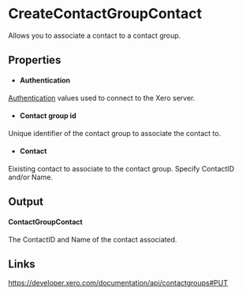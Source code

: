 CreateContactGroupContact
============

Allows you to associate a contact to a contact group.

Properties
----------

- #### Authentication
[Authentication](../../../Common/Authentication/Index.md) values used to connect to the Xero server.
- #### Contact group id
Unique identifier of the contact group to associate the contact to.
- #### Contact
Eixisting contact to associate to the contact group. Specify ContactID and/or Name.


Output
-----
#### ContactGroupContact
The ContactID and Name of the contact associated.

Links
-----

https://developer.xero.com/documentation/api/contactgroups#PUT